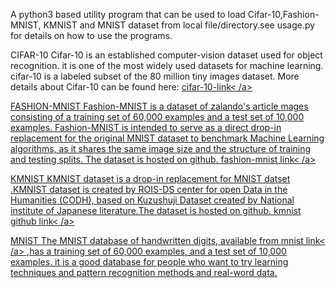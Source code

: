 A python3 based utility program that can be used to
load Cifar-10,Fashion-MNIST, KMNIST and MNIST dataset from local
file/directory.see usage.py for details on how to use the programs.

CIFAR-10
Cifar-10 is an established computer-vision dataset used for object recognition.
it is one of the most widely used datasets for machine learning.
cifar-10 is a labeled subset of the 80 million tiny images dataset. 
More details about Cifar-10 can be found here:
<a href ="https://www.cs.toronto.edu/~kriz/cifar.html">cifar-10-link< /a>

FASHION-MNIST
Fashion-MNIST is a dataset of zalando's article mages consisting of a training set
of 60,000 examples and a test set of 10,000 examples. Fashion-MNIST is intended to serve as
a direct drop-in replacement for the original MNIST dataset to benchmark Machine Learning algorithms,
as it shares the same image size and the structure of training and testing splits.
The dataset is hosted on github.
<a href ="https://github.com/zalandoresearch/fashion-mnist">fashion-mnist link< /a>

KMNIST
KMNIST dataset is a drop-in replacement for MNIST datset .KMNIST dataset is created by
ROIS-DS center for open Data in the Humanities (CODH), based on Kuzushuji Dataset created
by National institute of Japanese literature.The dataset is hosted on github.
<a href ="https://github.com/rois-codh/kmnist">kmnist github link< /a>

MNIST 
The MNIST database of handwritten digits, available from 
<a href ="http://yann.lecun.com/exdb/mnist/">mnist link< /a>
,has a training set of 60,000 examples, and a test set of 
10,000 examples. it is a good database for people who want to try
learning techniques and pattern recognition methods and real-word data.
 


